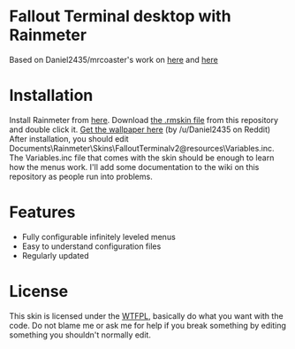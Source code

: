 # Fallout Terminal desktop with Rainmeter
Based on Daniel2435/mrcoaster's work on [here](http://mrcoaster.deviantart.com/art/Fallout-Terminal-1-1-2-576429409) and [here](https://redd.it/3vmvvp)

# Installation
Install Rainmeter from [here](https://www.rainmeter.net/). Download [the .rmskin file](https://github.com/eyezis/Rainmeter-Fallout-Terminal/blob/master/Fallout%20Terminal%20v2_v1.0.3.rmskin?raw=true) from this repository and double click it.
[Get the wallpaper here](https://i.imgur.com/b6yfmnE.png) (by /u/Daniel2435 on Reddit)
After installation, you should edit Documents\Rainmeter\Skins\FalloutTerminalv2\@resources\Variables.inc.
The Variables.inc file that comes with the skin should be enough to learn how the menus work. I'll add some documentation to the wiki on this repository as people run into problems.

# Features
* Fully configurable infinitely leveled menus
* Easy to understand configuration files
* Regularly updated

# License
This skin is licensed under the [WTFPL](http://www.wtfpl.net/), basically do what you want with the code. Do not blame me or ask me for help if you break something by editing something you shouldn't normally edit.
